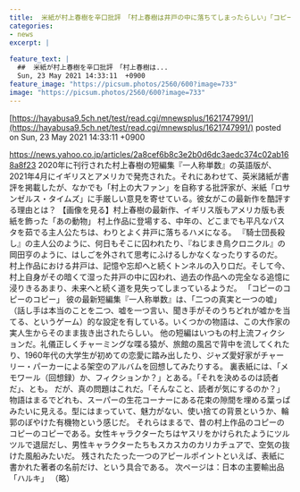 ```yaml
---
title:  米紙が村上春樹を辛口批評　「村上春樹は井戸の中に落ちてしまったらしい」「コピーのコピーのコピー」  
categories:
- news
excerpt: |
  
feature_text: |
  ##  米紙が村上春樹を辛口批評　「村上春樹は...
  Sun, 23 May 2021 14:33:11  +0900
feature_image: "https://picsum.photos/2560/600?image=733"
image: "https://picsum.photos/2560/600?image=733"
---
```


[https://hayabusa9.5ch.net/test/read.cgi/mnewsplus/1621747991/](https://hayabusa9.5ch.net/test/read.cgi/mnewsplus/1621747991/)
posted on Sun, 23 May 2021 14:33:11  +0900

<!--more-->

https://news.yahoo.co.jp/articles/2a8cef6b8c3e2b0d6dc3aedc374c02ab168a8f23 2020年に刊行された村上春樹の短編集『一人称単数』の英語版が、2021年4月にイギリスとアメリカで発売された。それにあわせて、英米諸紙が書評を掲載したが、なかでも「村上の大ファン」を自称する批評家が、米紙「ロサンゼルス・タイムズ」に手厳しい意見を寄せている。彼女がこの最新作を酷評する理由とは？ 【画像を見る】村上春樹の最新作、イギリス版もアメリカ版も表紙を飾った「あの動物」 村上作品に登場する、中年の、どこまでも平凡なパスタを茹でる主人公たちは、わりとよく井戸に落ちるハメになる。 『騎士団長殺し』の主人公のように、何日もそこに囚われたり、『ねじまき鳥クロニクル』の岡田亨のように、はしごを外されて思考にふけるしかなくなったりするのだ。 村上作品における井戸は、記憶や忘却へと続くトンネルの入り口だ。そして今、村上自身がその暗くて湿った井戸の中に囚われ、過去の作品への完全なる追憶に浸りきるあまり、未来へと続く道を見失ってしまっているようだ。 「コピーのコピーのコピー」 彼の最新短編集『一人称単数』は、「二つの真実と一つの嘘」（話し手は本当のことを二つ、嘘を一つ言い、聞き手がそのうちどれが嘘かを当てる、というゲーム）的な設定を有している。いくつかの物語は、この大作家の実人生からそのまま抜き出されたらしい。 他の短編はいつもの村上流フィクションだ。礼儀正しくチャーミングな喋る猿が、旅館の風呂で背中を流してくれたり、1960年代の大学生が初めての恋愛に踏み出したり、ジャズ愛好家がチャーリー・パーカーによる架空のアルバムを回想してみたりする。 裏表紙には、「メモワール（回想録）か、フィクションか？」とある。「それを決めるのは読者だ」、とも。 だが、真の問題はこれだ。「そんなこと、読者が気にするのか？」 物語はまるでどれも、スーパーの生花コーナーにある花束の隙間を埋める葉っぱみたいに見える。型にはまっていて、魅力がない、使い捨ての背景というか、輪郭のぼやけた有機物という感じだ。 それらはまるで、昔の村上作品のコピーのコピーのコピーである。女性キャラクターたちはヤスリをかけられたようにツルツルで退屈だし、男性キャラクターたちもスカスカのカリカチュアで、空気の抜けた風船みたいだ。 残されたたった一つのアピールポイントといえば、表紙に書かれた著者の名前だけ、という具合である。 次ページは：日本の主要輸出品「ハルキ」 （略）
